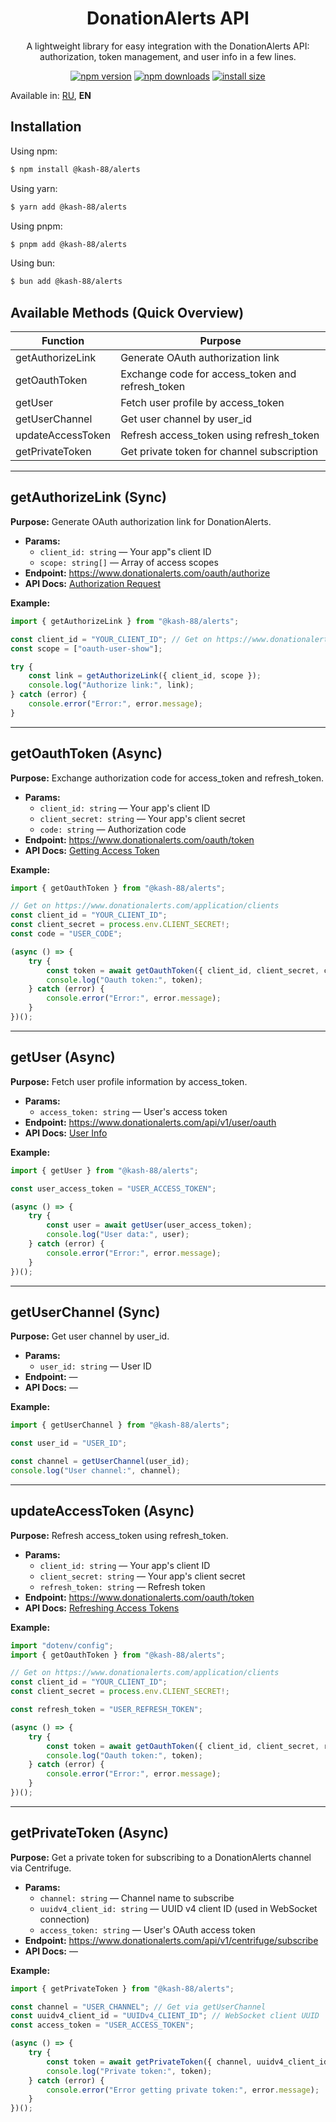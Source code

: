 <div align="center">

# DonationAlerts API
A lightweight library for easy integration with the DonationAlerts API: authorization, token management, and user info in a few lines.

[![npm version](https://img.shields.io/npm/v/@kash-88/alerts.svg?style=flat-square)](https://www.npmjs.com/package/@kash-88/alerts/v/latest)
[![npm downloads](https://img.shields.io/npm/dm/@kash-88/alerts.svg?style=flat-square)](https://www.npmjs.com/package/@kash-88/alerts/v/latests)
[![install size](https://img.shields.io/badge/dynamic/json?url=https://packagephobia.com/v2/api.json?p=@kash-88/alerts&query=$.install.pretty&label=install%20size&style=flat-square)](https://www.npmjs.com/package/@kash-88/alerts/v/latest)

</div>

Available in: [RU](https://github.com/kash-88/alerts-SDK/blob/main/readme-ru.md), **EN**

## Installation
Using npm:

```bash
$ npm install @kash-88/alerts
```

Using yarn:

```bash
$ yarn add @kash-88/alerts
```

Using pnpm:

```bash
$ pnpm add @kash-88/alerts
```

Using bun:

```bash
$ bun add @kash-88/alerts
```

## Available Methods (Quick Overview)
| Function            | Purpose                                                      |
|---------------------|--------------------------------------------------------------|
| getAuthorizeLink    | Generate OAuth authorization link                            |
| getOauthToken       | Exchange code for access_token and refresh_token             |
| getUser             | Fetch user profile by access_token                           |
| getUserChannel      | Get user channel by user_id                                  |
| updateAccessToken   | Refresh access_token using refresh_token                     |
| getPrivateToken     | Get private token for channel subscription                   |

---

## getAuthorizeLink (Sync)
**Purpose:** Generate OAuth authorization link for DonationAlerts.

- **Params:**
  - `client_id: string` — Your app"s client ID
  - `scope: string[]` — Array of access scopes
- **Endpoint:** https://www.donationalerts.com/oauth/authorize
- **API Docs:** [Authorization Request](https://www.donationalerts.com/apidoc#authorization__authorization_code__authorization_request)

**Example:**
```js
import { getAuthorizeLink } from "@kash-88/alerts";

const client_id = "YOUR_CLIENT_ID"; // Get on https://www.donationalerts.com/application/clients
const scope = ["oauth-user-show"];

try {
    const link = getAuthorizeLink({ client_id, scope });
    console.log("Authorize link:", link);
} catch (error) {
    console.error("Error:", error.message);
} 
```

---

## getOauthToken (Async)
**Purpose:** Exchange authorization code for access_token and refresh_token.

- **Params:**
  - `client_id: string` — Your app's client ID
  - `client_secret: string` — Your app's client secret
  - `code: string` — Authorization code
- **Endpoint:** https://www.donationalerts.com/oauth/token
- **API Docs:** [Getting Access Token](https://www.donationalerts.com/apidoc#authorization__authorization_code__getting_access_token)

**Example:**
```js
import { getOauthToken } from "@kash-88/alerts";

// Get on https://www.donationalerts.com/application/clients
const client_id = "YOUR_CLIENT_ID";
const client_secret = process.env.CLIENT_SECRET!;
const code = "USER_CODE";

(async () => {
    try {
        const token = await getOauthToken({ client_id, client_secret, code });
        console.log("Oauth token:", token);
    } catch (error) {
        console.error("Error:", error.message);
    }
})(); 
```

---

## getUser (Async)
**Purpose:** Fetch user profile information by access_token.

- **Params:**
  - `access_token: string` — User's access token
- **Endpoint:** https://www.donationalerts.com/api/v1/user/oauth
- **API Docs:** [User Info](https://www.donationalerts.com/apidoc#api_v1__users)

**Example:**
```js
import { getUser } from "@kash-88/alerts";

const user_access_token = "USER_ACCESS_TOKEN";

(async () => {
    try {
        const user = await getUser(user_access_token);
        console.log("User data:", user);
    } catch (error) {
        console.error("Error:", error.message);
    }
})(); 
```

---

## getUserChannel (Sync)
**Purpose:** Get user channel by user_id.

- **Params:**
  - `user_id: string` — User ID
- **Endpoint:** —
- **API Docs:** —

**Example:**
```js
import { getUserChannel } from "@kash-88/alerts";

const user_id = "USER_ID";

const channel = getUserChannel(user_id);
console.log("User channel:", channel);
```

---

## updateAccessToken (Async)
**Purpose:** Refresh access_token using refresh_token.

- **Params:**
  - `client_id: string` — Your app's client ID
  - `client_secret: string` — Your app's client secret
  - `refresh_token: string` — Refresh token
- **Endpoint:** https://www.donationalerts.com/oauth/token
- **API Docs:** [Refreshing Access Tokens](https://www.donationalerts.com/apidoc#authorization__authorization_code__refreshing_access_tokens)

**Example:**
```js
import "dotenv/config";
import { getOauthToken } from "@kash-88/alerts";

// Get on https://www.donationalerts.com/application/clients
const client_id = "YOUR_CLIENT_ID";
const client_secret = process.env.CLIENT_SECRET!;

const refresh_token = "USER_REFRESH_TOKEN";

(async () => {
    try {
        const token = await getOauthToken({ client_id, client_secret, refresh_token });
        console.log("Oauth token:", token);
    } catch (error) {
        console.error("Error:", error.message);
    }
})();
```

---

## getPrivateToken (Async)
**Purpose:** Get a private token for subscribing to a DonationAlerts channel via Centrifuge.

- **Params:**
  - `channel: string` — Channel name to subscribe
  - `uuidv4_client_id: string` — UUID v4 client ID (used in WebSocket connection)
  - `access_token: string` — User's OAuth access token
- **Endpoint:** https://www.donationalerts.com/api/v1/centrifuge/subscribe
- **API Docs:** —

**Example:**
```js
import { getPrivateToken } from "@kash-88/alerts";

const channel = "USER_CHANNEL"; // Get via getUserChannel
const uuidv4_client_id = "UUIDv4_CLIENT_ID"; // WebSocket client UUID
const access_token = "USER_ACCESS_TOKEN";

(async () => {
    try {
        const token = await getPrivateToken({ channel, uuidv4_client_id, access_token });
        console.log("Private token:", token);
    } catch (error) {
        console.error("Error getting private token:", error.message);
    }
})();